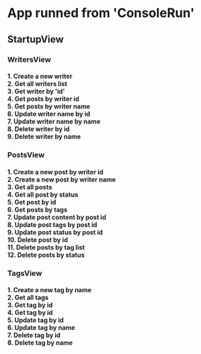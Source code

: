 <!--
Generated by NB Mind Map Plugin (https://github.com/raydac/netbeans-mmd-plugin)
2021-11-20
-->
# App runned from 'ConsoleRun'

## StartupView

### WritersView

#### 1\. Create a new writer<br/>2\. Get all writers list<br/>3\. Get writer by 'id'<br/>4\. Get posts by writer id<br/>5\. Get posts by writer name<br/>6\. Update writer name by id<br/>7\. Update writer name by name<br/>8\. Delete writer by id<br/>9\. Delete writer by name

### PostsView   

#### 1\. Create a new post by writer id<br/>2\. Create a new post by writer name<br/>3\. Get all posts<br/>4\. Get all post by status<br/>5\. Get post by id<br/>6\. Get posts by tags<br/>7\. Update post content by post id<br/>8\. Update post tags by post id<br/>9\. Update post status by post id<br/>10\. Delete post by id<br/>11\. Delete posts by tag list<br/>12\. Delete posts by status

### TagsView    

#### 1\. Create a new tag by name<br/>2\. Get all tags<br/>3\. Get tag by id<br/>4\. Get tag by id<br/>5\. Update tag by id<br/>6\. Update tag by name<br/>7\. Delete tag by id<br/>8\. Delete tag by name
